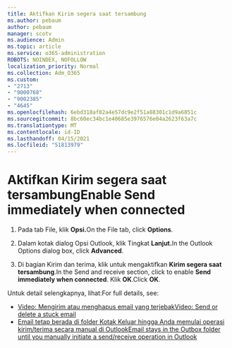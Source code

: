 ```yaml
---
title: Aktifkan Kirim segera saat tersambung
ms.author: pebaum
author: pebaum
manager: scotv
ms.audience: Admin
ms.topic: article
ms.service: o365-administration
ROBOTS: NOINDEX, NOFOLLOW
localization_priority: Normal
ms.collection: Adm_O365
ms.custom:
- "2713"
- "9000768"
- "9002385"
- "4645"
ms.openlocfilehash: 6ebd318af82a4e57dc9e2f51a88301c1d9a6851c
ms.sourcegitcommit: 8bc60ec34bc1e40685e3976576e04a2623f63a7c
ms.translationtype: MT
ms.contentlocale: id-ID
ms.lasthandoff: 04/15/2021
ms.locfileid: "51813979"
---
```

# <a name="enable-send-immediately-when-connected"></a><span data-ttu-id="cea2b-102">Aktifkan Kirim segera saat tersambung</span><span class="sxs-lookup"><span data-stu-id="cea2b-102">Enable Send immediately when connected</span></span>
 
1. <span data-ttu-id="cea2b-103">Pada tab File, klik **Opsi.**</span><span class="sxs-lookup"><span data-stu-id="cea2b-103">On the File tab, click **Options**.</span></span>

2. <span data-ttu-id="cea2b-104">Dalam kotak dialog Opsi Outlook, klik Tingkat **Lanjut.**</span><span class="sxs-lookup"><span data-stu-id="cea2b-104">In the Outlook Options dialog box, click **Advanced**.</span></span>

3. <span data-ttu-id="cea2b-105">Di bagian Kirim dan terima, klik untuk mengaktifkan **Kirim segera saat tersambung**.</span><span class="sxs-lookup"><span data-stu-id="cea2b-105">In the Send and receive section, click to enable **Send immediately when connected**.</span></span> <span data-ttu-id="cea2b-106">Klik **OK**.</span><span class="sxs-lookup"><span data-stu-id="cea2b-106">Click **OK**.</span></span>

<span data-ttu-id="cea2b-107">Untuk detail selengkapnya, lihat:</span><span class="sxs-lookup"><span data-stu-id="cea2b-107">For full details, see:</span></span>
- [<span data-ttu-id="cea2b-108">Video: Mengirim atau menghapus email yang terjebak</span><span class="sxs-lookup"><span data-stu-id="cea2b-108">Video: Send or delete a stuck email</span></span>](https://support.office.com/article/Video-Send-or-delete-an-email-stuck-in-your-outbox-26d5d34a-4e5f-444a-a9e8-44db04a94dec) 
- [<span data-ttu-id="cea2b-109">Email tetap berada di folder Kotak Keluar hingga Anda memulai operasi kirim/terima secara manual di Outlook</span><span class="sxs-lookup"><span data-stu-id="cea2b-109">Email stays in the Outbox folder until you manually initiate a send/receive operation in Outlook</span></span>](https://support.microsoft.com/help/2797572/email-stays-in-the-outbox-folder-until-you-manually-initiate-a-send-re)
